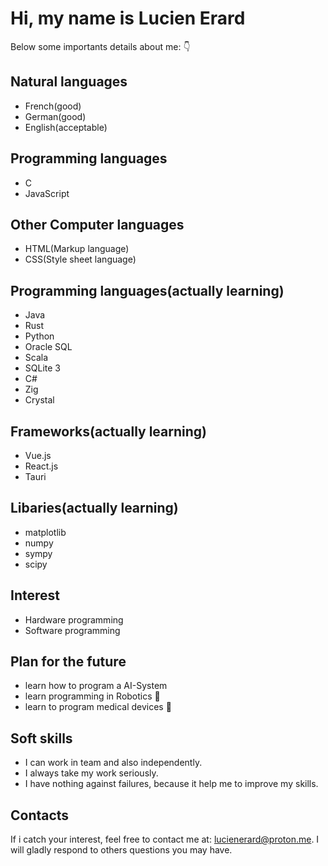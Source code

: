 # Hi, my name is Lucien Erard
Below some importants details about me: 👇

## Natural languages
- French(good)
- German(good)
- English(acceptable)
  
## Programming languages
- C
- JavaScript

## Other Computer languages
- HTML(Markup language)
- CSS(Style sheet language)

## Programming languages(actually learning)
- Java
- Rust
- Python
- Oracle SQL
- Scala
- SQLite 3 
- C#
- Zig
- Crystal

## Frameworks(actually learning)
- Vue.js
- React.js
- Tauri

## Libaries(actually learning)
- matplotlib
- numpy
- sympy
- scipy

## Interest
- Hardware programming
- Software programming

## Plan for the future
- learn how to program a AI-System
- learn programming in Robotics 🤖
- learn to program medical devices 🏥

## Soft skills 
- I can work in team and also independently.
- I always take my work seriously.
- I have nothing against failures, because it help me to improve my skills.

## Contacts
If i catch your interest, feel free to contact me at: lucienerard@proton.me.
I will gladly respond to others questions you may have.
